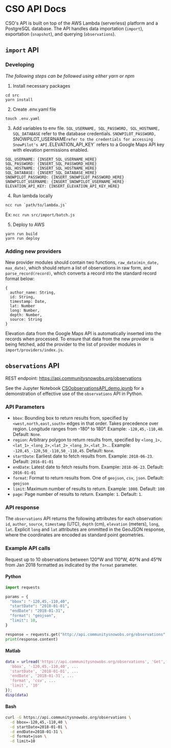 # CSO API Docs

CSO's API is built on top of the AWS Lambda (serverless) platform and a PostgreSQL database. The API handles data importation (`import`), exportation (`snapshot`), and querying (`observations`).


## `import` API

### Developing
*The following steps can be followed using either yarn or npm*

1. Install necessary packages

```
cd src
yarn install
```

2. Create .env.yaml file
```
touch .env.yaml
```

3. Add variables to env file. `SQL_USERNAME, SQL_PASSWORD, SQL_HOSTNAME, SQL_DATABASE` refer to the database credentials. `SNOWPILOT_PASSWORD, `SNOWPILOT_USERNAME` refer to the credentials for accessing SnowPilot's API. `ELEVATION_API_KEY` refers to a Google Maps API key with elevation permissions enabled. 
```
SQL_USERNAME: {INSERT_SQL_USERNAME_HERE}
SQL_PASSWORD: {INSERT_SQL_PASSWORD_HERE}
SQL_HOSTNAME: {INSERT_SQL_HOSTNAME_HERE}
SQL_DATABASE: {INSERT_SQL_DATABASE_HERE}
SNOWPILOT_PASSWORD: {INSERT_SNOWPILOT_PASSWORD_HERE}
SNOWPILOT_USERNAME: {INSERT_SNOWPILOT_USERNAME_HERE}
ELEVATION_API_KEY: {INSERT_ELEVATION_API_KEY_HERE}
```
4. Run lambda locally
```
ncc run `path/to/lambda.js`
```
Ex: `ncc run src/import/batch.js`

5. Deploy to AWS
```
yarn run build
yarn run deploy
```

### Adding new providers

New provider modules should contain two functions, `raw_data(min_date, max_date)`, which should return a list of observations in raw form, and `parse_record(record)`, which converts a record into the standard record format below:

```
{
  author_name: String,
  id: String,
  timestamp: Date,
  lat: Number
  long: Number,
  depth: Number,
  source: String
}
```

Elevation data from the Google Maps API is automatically inserted into the records when processed. To ensure that data from the new provider is being fetched, add the provider to the list of provider modules in `import/providers/index.js`.


## `observations` API

REST endpoint: https://api.communitysnowobs.org/observations

See the Jupyter Notebook [CSOobservationsAPI_demo.ipynb](https://github.com/communitysnowobs/cso-api/blob/master/notebooks/CSOobservationsAPI_demo.ipynb) for a demonstration of effective use of the `observations` API in Python.

### API Parameters

- `bbox`: Bounding box to return results from, specified by `<west,north,east,south>` edges in that order. Takes precedence over region. Longitude ranges from -180° to 180°. Example: `-120,45,-110,40`. Default: `None`.
- `region`: Arbitrary polygon to return results from, specified by `<long_1>,<lat_1>_<long_2>,<lat_2>_<long_3>,<lat_3>`... Example: `-120,45_-120,50_-110,50_-110,45`. Default: `None`.
- `startDate`: Earliest date to fetch results from. Example: `2018-06-23`. Default: `2016-01-01`
- `endDate`: Latest date to fetch results from. Example: `2018-06-23`. Default: `2016-01-01`
- `format`: Format to return results from. One of `geojson`, `csv`, `json`. Default: `geojson`
- `limit`: Maximum number of results to return. Example: `1000`. Default: `100`
- `page`: Page number of results to return. Example: `1`. Default: `1`.

### API response

The `observations` API returns the following attributes for each observation: `id`, `author`, `source`, `timestamp` (UTC), `depth` (cm), `elevation` (meters), `long`, `lat`. Explicit `long` and `lat` attributes are ommitted in the GeoJSON response, where the coordinates are encoded as standard point geometries.

### Example API calls

Request up to 10 observations between 120°W and 110°W, 40°N and 45°N from Jan 2018 formatted as indicated by the `format` parameter.

#### Python
```python
import requests

params = {
  "bbox": "-120,45,-110,40",
  "startDate": "2018-01-01",
  "endDate": "2018-01-31",
  "format": "geojson",
  "limit": 10,
}

response = requests.get("http://api.communitysnowobs.org/observations", params=params)
print(response.content)
```

#### Matlab
```matlab
data = urlread('https://api.communitysnowobs.org/observations', 'Get', {
  'bbox', '-120,45,-110,40', ...
  'startDate', '2018-01-01', ...
  'endDate', '2018-01-31', ...
  'format', 'csv', ...
  'limit', '10'
});
disp(data)
```

#### Bash
```bash
curl -G https://api.communitysnowobs.org/observations \
  -d bbox=-120,45,-110,40 \
  -d startDate=2018-01-01 \
  -d endDate=2018-01-31 \
  -d format=json \
  -d limit=10
```
